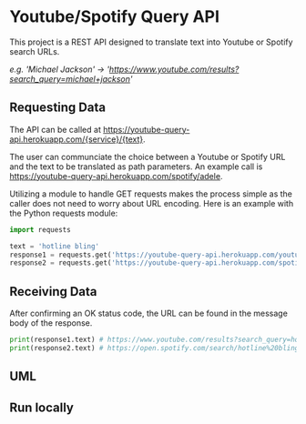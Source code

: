# Youtube/Spotify Query API

This project is a REST API designed to translate text into Youtube or Spotify search URLs. 

*e.g. 'Michael Jackson' -> 'https://www.youtube.com/results?search_query=michael+jackson'*



## Requesting Data

The API can be called at https://youtube-query-api.herokuapp.com/{service}/{text}. 

The user can communciate the choice between a Youtube or Spotify 
URL and the text to be translated as path parameters. An example call is https://youtube-query-api.herokuapp.com/spotify/adele.

Utilizing a module to handle GET requests makes the process simple as the caller does not need to worry about URL encoding. Here is an example with the 
Python requests module:

```python
import requests

text = 'hotline bling'
response1 = requests.get('https://youtube-query-api.herokuapp.com/youtube/'+ text)
response2 = requests.get('https://youtube-query-api.herokuapp.com/spotify/'+ text)
```

## Receiving Data

After confirming an OK status code, the URL can be found in the message body of the response. 


```python 
print(response1.text) # https://www.youtube.com/results?search_query=hotline+bling
print(response2.text) # https://open.spotify.com/search/hotline%20bling
```

## UML

## Run locally